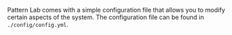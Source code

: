 Pattern Lab comes with a simple configuration file that allows you to modify certain aspects of the system. The configuration file can be found in `./config/config.yml`.
